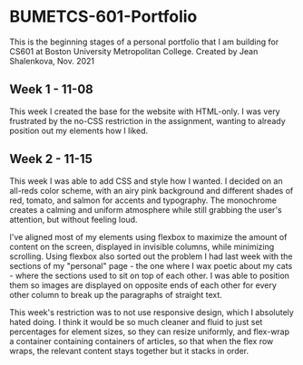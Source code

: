 # BUMETCS-601-Portfolio
This is the beginning stages of a personal portfolio that I am building for CS601 at Boston University Metropolitan College. Created by Jean Shalenkova, Nov. 2021

## Week 1 - 11-08
This week I created the base for the website with HTML-only. I was very frustrated by the no-CSS restriction in the assignment, wanting to already position out my elements how I liked. 

## Week 2 - 11-15
This week I was able to add CSS and style how I wanted. I decided on an all-reds color scheme, with an airy pink background and different shades of red, tomato, and salmon for accents and typography. The monochrome creates a calming and uniform atmosphere while still grabbing the user's attention, but without feeling loud. 

I've aligned most of my elements using flexbox to maximize the amount of content on the screen, displayed in invisible columns, while minimizing scrolling. Using flexbox also sorted out the problem I had last week with the sections of my "personal" page - the one where I wax poetic about my cats - where the sections used to sit on top of each other. I was able to position them so images are displayed on opposite ends of each other for every other column to break up the paragraphs of straight text.  

This week's restriction was to not use responsive design, which I absolutely hated doing. I think it would be so much cleaner and fluid to just set percentages for element sizes, so they can resize uniformly, and flex-wrap a container containing containers of articles, so that when the flex row wraps, the relevant content stays together but it stacks in order. 
